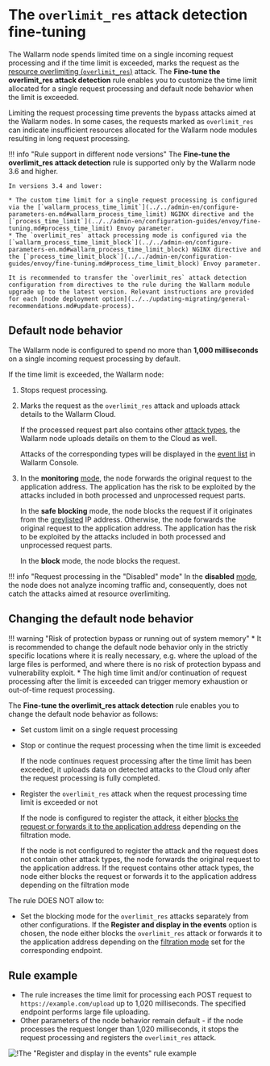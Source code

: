 # The `overlimit_res` attack detection fine‑tuning

The Wallarm node spends limited time on a single incoming request processing and if the time limit is exceeded, marks the request as the [resource overlimiting (`overlimit_res`)](../../attacks-vulns-list.md#overlimiting-of-computational-resources) attack. The **Fine-tune the overlimit_res attack detection** rule enables you to customize the time limit allocated for a single request processing and default node behavior when the limit is exceeded.

Limiting the request processing time prevents the bypass attacks aimed at the Wallarm nodes. In some cases, the requests marked as `overlimit_res` can indicate insufficient resources allocated for the Wallarm node modules resulting in long request processing.

!!! info "Rule support in different node versions"
    The **Fine-tune the overlimit_res attack detection** rule is supported only by the Wallarm node 3.6 and higher.

    In versions 3.4 and lower:

    * The custom time limit for a single request processing is configured via the [`wallarm_process_time_limit`](../../admin-en/configure-parameters-en.md#wallarm_process_time_limit) NGINX directive and the [`process_time_limit`](../../admin-en/configuration-guides/envoy/fine-tuning.md#process_time_limit) Envoy parameter.
    * The `overlimit_res` attack processing mode is configured via the [`wallarm_process_time_limit_block`](../../admin-en/configure-parameters-en.md#wallarm_process_time_limit_block) NGINX directive and the [`process_time_limit_block`](../../admin-en/configuration-guides/envoy/fine-tuning.md#process_time_limit_block) Envoy parameter.

    It is recommended to transfer the `overlimit_res` attack detection configuration from directives to the rule during the Wallarm module upgrade up to the latest version. Relevant instructions are provided for each [node deployment option](../../updating-migrating/general-recommendations.md#update-process).

## Default node behavior

The Wallarm node is configured to spend no more than **1,000 milliseconds** on a single incoming request processing by default.

If the time limit is exceeded, the Wallarm node:

1. Stops request processing.
1. Marks the request as the `overlimit_res` attack and uploads attack details to the Wallarm Cloud.

    If the processed request part also contains other [attack types](../../attacks-vulns-list.md), the Wallarm node uploads details on them to the Cloud as well.

    Attacks of the corresponding types will be displayed in the [event list](../events/check-attack.md) in Wallarm Console.
1. <a name="request-blocking"></a>In the **monitoring** [mode](../../admin-en/configure-wallarm-mode.md), the node forwards the original request to the application address. The application has the risk to be exploited by the attacks included in both processed and unprocessed request parts.

    In the **safe blocking** mode, the node blocks the request if it originates from the [greylisted](../ip-lists/greylist.md) IP address. Otherwise, the node forwards the original request to the application address. The application has the risk to be exploited by the attacks included in both processed and unprocessed request parts.

    In the **block** mode, the node blocks the request.

!!! info "Request processing in the "Disabled" mode"
    In the **disabled** [mode](../../admin-en/configure-wallarm-mode.md), the node does not analyze incoming traffic and, consequently, does not catch the attacks aimed at resource overlimiting.

## Changing the default node behavior

!!! warning "Risk of protection bypass or running out of system memory"
    * It is recommended to change the default node behavior only in the strictly specific locations where it is really necessary, e.g. where the upload of the large files is performed, and where there is no risk of protection bypass and vulnerability exploit.
    * The high time limit and/or continuation of request processing after the limit is exceeded can trigger memory exhaustion or out-of-time request processing.

The **Fine-tune the overlimit_res attack detection** rule enables you to change the default node behavior as follows:

* Set custom limit on a single request processing
* Stop or continue the request processing when the time limit is exceeded

    If the node continues request processing after the time limit has been exceeded, it uploads data on detected attacks to the Cloud only after the request processing is fully completed.
* Register the `overlimit_res` attack when the request processing time limit is exceeded or not

    If the node is configured to register the attack, it either [blocks the request or forwards it to the application address](#request-blocking) depending on the filtration mode.

    If the node is not configured to register the attack and the request does not contain other attack types, the node forwards the original request to the application address. If the request contains other attack types, the node either blocks the request or forwards it to the application address depending on the filtration mode

The rule DOES NOT allow to:

* Set the blocking mode for the `overlimit_res` attacks separately from other configurations. If the **Register and display in the events** option is chosen, the node either blocks the `overlimit_res` attack or forwards it to the application address depending on the [filtration mode](../../admin-en/configure-wallarm-mode.md) set for the corresponding endpoint.

## Rule example

* The rule increases the time limit for processing each POST request to `https://example.com/upload` up to 1,020 milliseconds. The specified endpoint performs large file uploading.
* Other parameters of the node behavior remain default - if the node processes the request longer than 1,020 milliseconds, it stops the request processing and registers the `overlimit_res` attack.

![!The "Register and display in the events" rule example](../../images/user-guides/rules/fine-tune-overlimit-detection-example.png)
